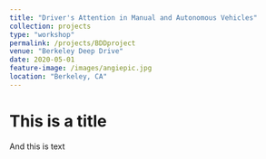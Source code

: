 ```yaml
---
title: "Driver's Attention in Manual and Autonomous Vehicles"
collection: projects
type: "workshop"
permalink: /projects/BDDproject
venue: "Berkeley Deep Drive"
date: 2020-05-01
feature-image: /images/angiepic.jpg
location: "Berkeley, CA"
---
```



# This is a title

And this is text
